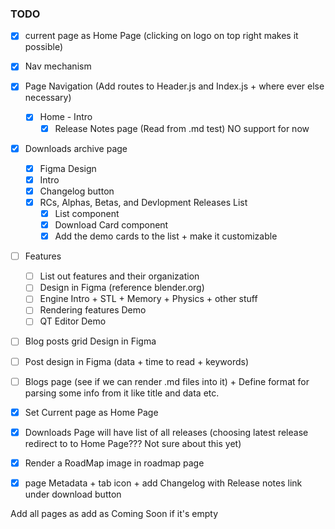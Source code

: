 ### TODO
- [x] current page as Home Page (clicking on logo on top right makes it possible)
- [x] Nav mechanism
- [x] Page Navigation (Add routes to Header.js and Index.js + where ever else necessary)
    - [x] Home - Intro
      - [x] Release Notes page (Read from .md test) NO support for now
- [x] Downloads archive page
  - [x] Figma Design
  - [x] Intro
  - [x] Changelog button
  - [x] RCs, Alphas, Betas, and Devlopment Releases List
    - [x] List component
    - [x] Download Card component
    - [x] Add the demo cards to the list + make it customizable
- [ ] Features
    - [ ] List out features and their organization
    - [ ] Design in Figma (reference blender.org)
    - [ ] Engine Intro + STL + Memory + Physics + other stuff
    - [ ] Rendering features Demo
    - [ ] QT Editor Demo
- [ ] Blog posts grid Design in Figma
- [ ] Post design in Figma (data + time to read + keywords)
- [ ] Blogs page (see if we can render .md files into it) + Define format for parsing some info from it like title and data etc.
- [x] Set Current page as Home Page
- [x] Downloads Page will have list of all releases (choosing latest release redirect to to Home Page??? Not sure about this yet)
- [x] Render a RoadMap image in roadmap page
- [x] page Metadata + tab icon + add Changelog with Release notes link under download button


Add all pages as add as Coming Soon if it's empty
